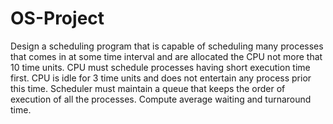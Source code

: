 # OS-Project
Design a scheduling program that is capable of scheduling many processes that comes in at some time interval and are allocated the CPU not more that 10 time units. CPU must schedule processes having short execution time first. CPU is idle for 3 time units and does not entertain any process prior this time. Scheduler must maintain a queue that keeps the order of execution of all the processes. Compute average waiting and turnaround time.
